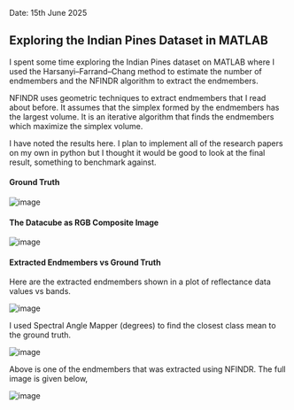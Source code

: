 Date: 15th June 2025

## Exploring the Indian Pines Dataset in MATLAB

I spent some time exploring the Indian Pines dataset on MATLAB where I used the Harsanyi–Farrand–Chang method to estimate the number of endmembers and the NFINDR algorithm to extract the endmembers. 

NFINDR uses geometric techniques to extract endmembers that I read about before. It assumes that the simplex formed by the endmembers has the largest volume. It is an iterative algorithm that finds the endmembers which maximize the simplex volume.

I have noted the results here. I plan to implement all of the research papers on my own in python but I thought it would be good to look at the final result, something to benchmark against.

#### Ground Truth

![image](https://github.com/user-attachments/assets/2e7be7dd-1305-4864-8bef-6f13e019b729)

#### The Datacube as RGB Composite Image

![image](https://github.com/user-attachments/assets/3820f6b1-6850-49c8-9a4f-627d76221821)

#### Extracted Endmembers vs Ground Truth

Here are the extracted endmembers shown in a plot of reflectance data values vs bands.

![image](https://github.com/user-attachments/assets/ba51653a-f75e-4c00-a502-84f15eca18b2)

I used Spectral Angle Mapper (degrees) to find the closest class mean to the ground truth.

![image](https://github.com/user-attachments/assets/7f2b4ffa-0e32-4846-9100-a2dda9efaeff)

Above is one of the endmembers that was extracted using NFINDR. The full image is given below,

![image](https://github.com/user-attachments/assets/a7baa287-4723-4229-9984-40c9323c6136)
